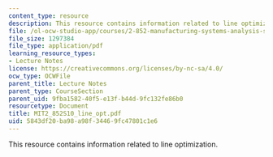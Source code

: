 ```yaml
---
content_type: resource
description: This resource contains information related to line optimization.
file: /ol-ocw-studio-app/courses/2-852-manufacturing-systems-analysis-spring-2010/5843df20ba98a98f34469fc47801c1e6_MIT2_852S10_line_opt.pdf
file_size: 1297384
file_type: application/pdf
learning_resource_types:
- Lecture Notes
license: https://creativecommons.org/licenses/by-nc-sa/4.0/
ocw_type: OCWFile
parent_title: Lecture Notes
parent_type: CourseSection
parent_uid: 9fba1582-40f5-e13f-b44d-9fc132fe86b0
resourcetype: Document
title: MIT2_852S10_line_opt.pdf
uid: 5843df20-ba98-a98f-3446-9fc47801c1e6
---
```

This resource contains information related to line optimization.